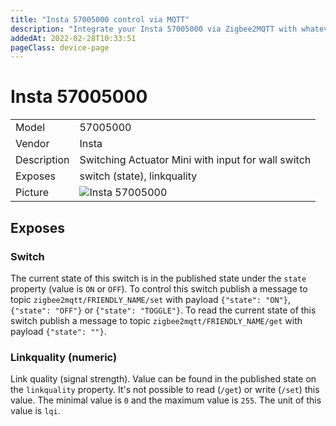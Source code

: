 ```yaml
---
title: "Insta 57005000 control via MQTT"
description: "Integrate your Insta 57005000 via Zigbee2MQTT with whatever smart home infrastructure you are using without the vendors bridge or gateway."
addedAt: 2022-02-28T10:33:51
pageClass: device-page
---
```


<!-- !!!! -->
<!-- ATTENTION: This file is auto-generated through docgen! -->
<!-- You can only edit the "Notes"-Section between the two comment lines "Notes BEGIN" and "Notes END". -->
<!-- Do not use h1 or h2 heading within "## Notes"-Section. -->
<!-- !!!! -->

# Insta 57005000

|     |     |
|-----|-----|
| Model | 57005000  |
| Vendor  | Insta  |
| Description | Switching Actuator Mini with input for wall switch |
| Exposes | switch (state), linkquality |
| Picture | ![Insta 57005000](https://www.zigbee2mqtt.io/images/devices/57005000.jpg) |


<!-- Notes BEGIN: You can edit here. Add "## Notes" headline if not already present. -->


<!-- Notes END: Do not edit below this line -->



## Exposes

### Switch 
The current state of this switch is in the published state under the `state` property (value is `ON` or `OFF`).
To control this switch publish a message to topic `zigbee2mqtt/FRIENDLY_NAME/set` with payload `{"state": "ON"}`, `{"state": "OFF"}` or `{"state": "TOGGLE"}`.
To read the current state of this switch publish a message to topic `zigbee2mqtt/FRIENDLY_NAME/get` with payload `{"state": ""}`.

### Linkquality (numeric)
Link quality (signal strength).
Value can be found in the published state on the `linkquality` property.
It's not possible to read (`/get`) or write (`/set`) this value.
The minimal value is `0` and the maximum value is `255`.
The unit of this value is `lqi`.

